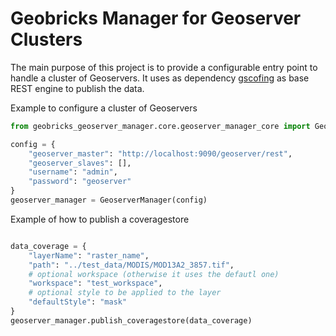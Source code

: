 Geobricks Manager for Geoserver Clusters
=====================

The main purpose of this project is to provide a configurable entry point to handle a cluster of Geoservers.
It uses as dependency [gscofing](https://github.com/boundlessgeo/gsconfig) as base REST engine to publish the data.

Example to configure a cluster of Geoservers
```python
from geobricks_geoserver_manager.core.geoserver_manager_core import GeoserverManager

config = {
    "geoserver_master": "http://localhost:9090/geoserver/rest",
    "geoserver_slaves": [],
    "username": "admin",
    "password": "geoserver"
}
geoserver_manager = GeoserverManager(config)
```

Example of how to publish a coveragestore

```python

data_coverage = {
    "layerName": "raster_name",
    "path": "../test_data/MODIS/MOD13A2_3857.tif",
    # optional workspace (otherwise it uses the defautl one)
    "workspace": "test_workspace",
    # optional style to be applied to the layer
    "defaultStyle": "mask"
}
geoserver_manager.publish_coveragestore(data_coverage)
```
